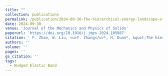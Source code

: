 ```yaml
---
title: ""
collection: publications
permalink: /publication/2024-09-30-The-hierarchical-energy-landscape-of-edge-dislocation-glide-in-refractory-high-entropy-alloys
date: 2024-09-30
venue: 'Journal of the Mechanics and Physics of Solids'
paperurl: 'https://doi.org/10.1016/j.jmps.2024.105887'
citation: ' F. Zhao, W. Liu, <u>Y. Zhang</u>*, H. Duan*, &quot;The hierarchical energy landscape of edge dislocation glide in refractory high-entropy alloys.&quot; <b>Journal of the Mechanics and Physics of Solids</b>, in press (2024).'
authors: ''
volume: ''
pages: ''
gs_citation: ''
tags:
  - Nudged Elastic Band
---
```

